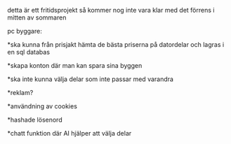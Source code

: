 detta är ett fritidsprojekt så kommer nog inte vara klar med det förrens i mitten av sommaren 

pc byggare:

*ska kunna från prisjakt hämta de bästa priserna  på datordelar och lagras i en sql databas

*skapa konton där man kan spara sina byggen 

*ska inte kunna välja delar som inte passar med varandra 

*reklam?

*användning av cookies

*hashade lösenord 

*chatt funktion där AI hjälper att välja delar 
